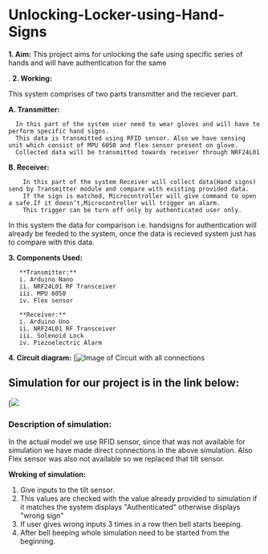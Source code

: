 # Unlocking-Locker-using-Hand-Signs

**1. Aim:**
   This project aims for unlocking the safe using specific series of hands and will have authentication for the same  
   
   .
**2. Working:**  

  This system comprises of two parts transmitter and the reciever part.  
  
  **A. Transmitter:**  
  
      In this part of the system user need to wear gloves and will have to perform specific hand signs.
      This data is transmitted using RFID sensor. Also we have sensing unit which consist of MPU 6050 and flex sensor present on glove.
      Collected data will be transmitted towards receiver through NRF24L01 
      
  **B. Receiver:**  
  
        In this part of the system Receiver will collect data(Hand signs) send by Transmitter module and compare with existing provided data.
        If the sign is matched, Microcontroller will give command to open a safe.If it doesn’t,Microcontroller will trigger an alarm.
        This trigger can be turn off only by authenticated user only.

  In this system the data for comparison i.e. handsigns for authentication will already be feeded to the system, once the data is recieved
  system just has to compare with this data.
  
  
  **3. Components Used:**
       
       **Transmitter:**
       i. Arduino Nano
       ii. NRF24L01 RF Transceiver
       iii. MPU 6050
       iv. Flex sensor
       
       **Receiver:**
       i. Arduino Uno
       ii. NRF24L01 RF Transceiver
       iii. Solenoid Lock
       iv. Piezoelectric Alarm
       
  
  **4. Circuit diagram:**
  [![Image of Circuit with all connections]()
  
  
## Simulation for our project is in the link below:

[![](https://www.tinkercad.com/embed/6cQAeb9IcAR?editbtn=1 "")

### Description of simulation:
In the actual model we use RFID sensor, since that was not available for simulation we have made direct connections in the above simulation.
Also Flex sensor was also not available so we replaced that tilt sensor.

**Wroking of simulation:**

1. Give inputs to the tilt sensor.
2. This values are checked with the value already provided to simulation if it matches the system displays "Authenticated" otherwise displays "wrong sign"
3. If user gives wrong inputs 3 times in a row then bell starts beeping.
4. After bell beeping whole simulation need to be started from the beginning.
